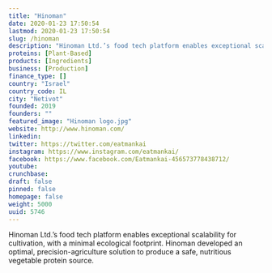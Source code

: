 ```yaml
---
title: "Hinoman"
date: 2020-01-23 17:50:54
lastmod: 2020-01-23 17:50:54
slug: /hinoman
description: "Hinoman Ltd.’s food tech platform enables exceptional scalability for cultivation, with a minimal ecological footprint. Hinoman developed an optimal, precision-agriculture solution to produce a safe, nutritious vegetable protein source."
proteins: [Plant-Based]
products: [Ingredients]
business: [Production]
finance_type: []
country: "Israel"
country_code: IL
city: "Netivot"
founded: 2019
founders: ""
featured_image: "Hinoman logo.jpg"
website: http://www.hinoman.com/
linkedin: 
twitter: https://twitter.com/eatmankai
instagram: https://www.instagram.com/eatmankai/
facebook: https://www.facebook.com/Eatmankai-456573778438712/
youtube: 
crunchbase: 
draft: false
pinned: false
homepage: false
weight: 5000
uuid: 5746
---
```

Hinoman Ltd.’s food tech platform enables exceptional scalability for cultivation, with a minimal ecological footprint. Hinoman developed an optimal, precision-agriculture solution to produce a safe, nutritious vegetable protein source.
